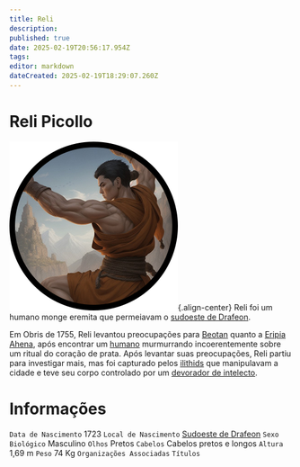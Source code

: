 ```yaml
---
title: Reli
description: 
published: true
date: 2025-02-19T20:56:17.954Z
tags: 
editor: markdown
dateCreated: 2025-02-19T18:29:07.260Z
---
```


# Reli Picollo
![reli_-_token.png](/uploads/retratos/reli_-_token.png){.align-center}
Reli foi um humano monge eremita que permeiavam o [sudoeste de Drafeon](/lugares/plano-material/drafeon/sudoeste-de-drafeon).

Em Obris de 1755, Reli levantou preocupações para [Beotan](/individuos/beotan) quanto a [Eripia Ahena](/lugares/plano-material/drafeon/sudoeste-de-drafeon/eripia-ahena), após encontrar um [humano](/fauna-e-flora/especies-inteligentes/humano) murmurrando incoerentemente sobre um ritual do coração de prata. Após levantar suas preocupações, Reli partiu para investigar mais, mas foi capturado pelos [ilithids](/fauna-e-flora/especies-inteligentes/ilithid) que manipulavam a cidade e teve seu corpo controlado por um [devorador de intelecto](/fauna-e-flora/devorador-de-intelecto).

# Informações
`Data de Nascimento` 1723
`Local de Nascimento` [Sudoeste de Drafeon](/lugares/plano-material/drafeon/sudoeste-de-drafeon)
`Sexo Biológico` Masculino
`Olhos` Pretos
`Cabelos` Cabelos pretos e longos
`Altura` 1,69 m
`Peso` 74 Kg
`Organizações Associadas` 
`Títulos`
